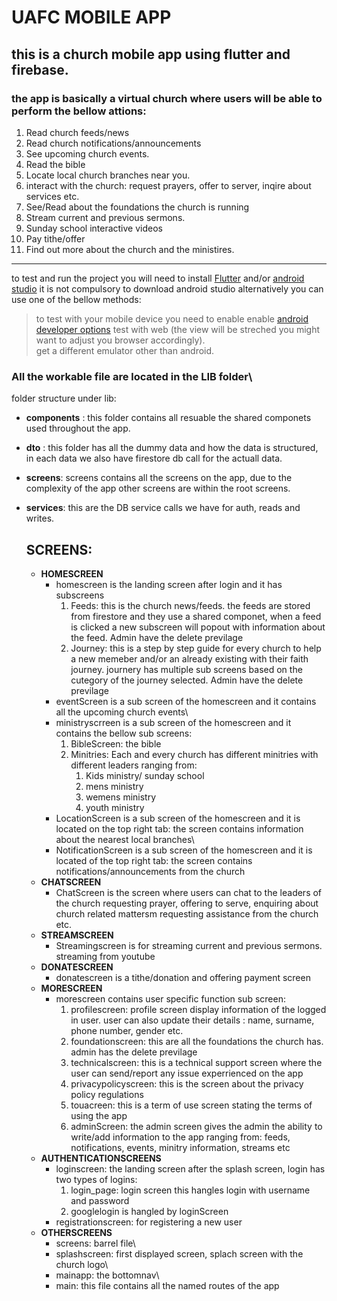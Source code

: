 # UAFC MOBILE APP
## this is a church mobile app using flutter and firebase.

### the app is basically a virtual church where users will be able to perform the bellow attions:
1. Read church feeds/news
2. Read church notifications/announcements
3. See upcoming church events.
4. Read the bible
5. Locate local church branches near you.
6. interact with the church: request prayers, offer to server, inqire about services etc.
7. See/Read about the foundations the church is running
8. Stream current and previous sermons.
9. Sunday school interactive videos
10. Pay tithe/offer
11. Find out more about the church and the ministires.

<hr>


to test and run the project you will need to install [Flutter](https://docs.flutter.dev/get-started/install) and/or [android studio](developer.android.com/studio/install) it is not compulsory to download android studio alternatively 
you can use one of the bellow methods:
> to test with your mobile device you need to enable enable [android developer options](developer.android.com/studio/debug/dev-options)
> test with web (the view will be streched you might want to adjust you browser accordingly).\
> get a different emulator other than android.
### All the workable file are located in the LIB folder\
folder structure under lib:
- **components** : this folder contains all resuable the shared componets used throughout the app.
- **dto** : this folder has all the dummy data and how the data is structured, in each data we also have firestore db call for the actuall data.
- **screens**: screens contains all the screens on the app, due to the complexity of the app other screens are within the root screens.
- **services**: this are the DB service calls we have for auth, reads and writes.

  ## SCREENS:
  - **HOMESCREEN**
    * homescreen is the landing screen after login and it has subscreens
      1. Feeds: this is the church news/feeds. the feeds are stored from firestore and they use a shared componet, when a feed is clicked a new subscreen will popout with information about the feed. Admin have the delete previlage
      2. Journey: this is a step by step guide for every church to help a new memeber and/or an already existing with their faith journey.  journery has multiple sub screens based on the cutegory of the journey selected. Admin have the delete previlage
    * eventScreen is a sub screen of the homescreen and it contains all the upcoming church events\
    * ministryscrreen is a sub screen of the homescreen and it contains the bellow sub screens:
      1. BibleScreen: the bible
      2. Minitries: Each and every church has different minitries with different leaders ranging from:
           1. Kids ministry/ sunday school
           2. mens ministry
           3. wemens ministry
           4. youth ministry
    * LocationScreen is a sub screen of the homescreen and it is located on the top right tab: the screen contains information about the nearest local branches\
    * NotificationScreen is a sub screen of the homescreen and it is located of the top right tab: the screen contains notifications/announcements from the church
  - **CHATSCREEN**
    * ChatScreen is the screen where users can chat to the leaders of the church requesting prayer, offering to serve, enquiring about church related mattersm requesting assistance from the church etc.
  - **STREAMSCREEN**
    * Streamingscreen is for streaming current and previous sermons. streaming from youtube
  - **DONATESCREEN**
    * donatescreen is a tithe/donation and offering payment screen
  - **MORESCREEN**
    * morescreen contains user specific function sub screen:
      1. profilescreen: profile screen display information of the logged in user. user can also update their details : name, surname, phone number, gender etc.
      2. foundationscreen: this are all the foundations the church has. admin has the delete previlage
      3. technicalscreen: this is a technical support screen where the user can send/report any issue experrienced on the app
      4. privacypolicyscreen: this is the screen about the privacy policy regulations
      5. touacreen: this is a term of use screen stating the terms of using the app
      6. adminScreen: the admin screen gives the admin the ability to write/add information to the app ranging from: feeds, notifications, events, minitry information, streams etc
  - **AUTHENTICATIONSCREENS**
    * loginscreen: the landing screen after the splash screen, login has two types of logins:
      1. login_page: login screen  this hangles login with username and password
      2. googlelogin is hangled by loginScreen
    * registrationscreen: for registering a new user
  - **OTHERSCREENS**
    * screens: barrel file\
    * splashscreen: first displayed screen, splach screen with the church logo\
    * mainapp: the bottomnav\
    * main: this file contains all the named routes of the app
